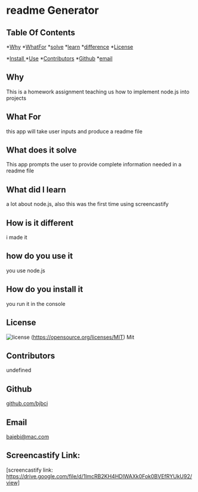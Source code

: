 # readme Generator


## Table Of Contents
*[Why](#why)
*[WhatFor](#whatFor)
*[solve](#solve)
*[learn](#learn)
*[difference](#difference)
*[License](#license)

*[Install ](#install )
*[Use](#use)
*[Contributors](#contributors )
*[Github](#Github)
*[email](#email)

## Why
This is a homework assignment teaching us how to implement node.js into projects
## What For
this app will take user inputs and produce a readme file
## What does it solve
This app prompts the user to provide complete information needed in a readme file
## What did I learn
a lot about node.js, also this was the first time using screencastify
## How is it different
i made it
## how do you use it
you use node.js
## How do you install it
you run it in the console
## License
![license](https://img.shields.io/badge/License-MIT-yellow.svg) (https://opensource.org/licenses/MIT)
Mit
## Contributors
undefined
## Github
[github.com/bjbci](https://github.com/github.com/bjbci)
## Email
[bajebi@mac.com](emailme@aol.com)
## Screencastify Link:
[screencastify link: https://drive.google.com/file/d/1lmcRB2KH4HDlWAXk0Fok0BVEfRYUkU92/view]
